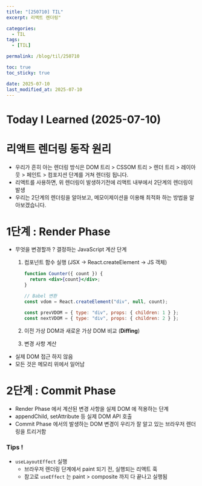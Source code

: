 ```yaml
---
title: "[250710] TIL"
excerpt: 리액트 렌더링"

categories:
  - TIL
tags:
  - [TIL]

permalink: /blog/til/250710

toc: true
toc_sticky: true

date: 2025-07-10
last_modified_at: 2025-07-10
---
```


# Today I Learned (2025-07-10)

# 리액트 렌더링 동작 원리

- 우리가 흔히 아는 렌더링 방식은 DOM 트리 > CSSOM 트리 > 렌더 트리 > 레이아웃 > 페인트 > 컴포지션 단계를 거쳐 렌더링 됩니다.
- 리액트를 사용하면, 위 렌더링이 발생하기전에 리액트 내부에서 2단계의 렌더링이 발생
- 우리는 2단계의 렌더링을 알아보고, 메모이제이션을 이용해 최적화 하는 방법을 알아보겠습니다.

# 1단계 : Render Phase

- 무엇을 변경할까 ? 결정하는 JavaScript 계산 단계
  1. 컴포넌트 함수 실행 (JSX -> React.createElement -> JS 객체)

     ```jsx
     function Counter({ count }) {
       return <div>{count}</div>;
     }
     ```

     ```jsx
     // Babel 변환
     const vdom = React.createElement("div", null, count);
     ```

     ```jsx
     const prevVDOM = { type: "div", props: { children: 1 } };
     const nextVDOM = { type: "div", props: { children: 2 } };
     ```

  2. 이전 가상 DOM과 새로운 가상 DOM 비교 (**Diffing**)
  3. 변경 사항 계산
- 실제 DOM 접근 하지 않음
- 모든 것은 메모리 위에서 일어남

# 2단계 : Commit Phase

- Render Phase 에서 계산된 변경 사항을 실제 DOM 에 적용하는 단계
- appendChild, setAttribute 등 실제 DOM API 호출
- Commit Phase 에서의 발생하는 DOM 변경이 우리가 잘 알고 있는 브라우저 렌더링을 트리거함

### Tips !

- `useLayoutEffect` 실행
  - 브라우저 렌더링 단계에서 paint 되기 전, 실행되는 리액트 훅
  - 참고로 `useEffect` 는 paint > composite 까지 다 끝나고 실행됨
